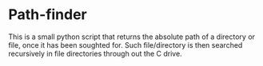 # Path-finder
This is a small python script that returns the absolute path of a directory or file, once it has been soughted for. Such file/directory is then searched recursively 
in file directories through out the C drive.
